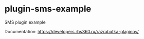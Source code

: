 # plugin-sms-example
SMS plugin example

Documentation: https://developers.rbs360.ru/razrabotka-plaginov/
